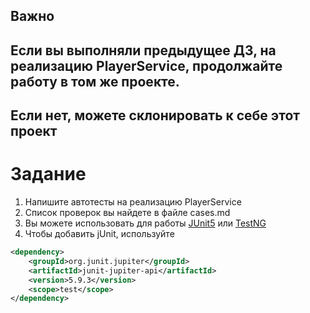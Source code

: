 ## Важно

## Если вы выполняли предыдущее ДЗ, на реализацию PlayerService, продолжайте работу в том же проекте.
## Если нет, можете склонировать к себе этот проект

# Задание
1. Напишите автотесты на реализацию PlayerService
2. Список проверок вы найдете в файле cases.md
3. Вы можете использовать для работы [JUnit5](https://junit.org/junit5/) или [TestNG](https://testng.org/doc/)
4. Чтобы добавить jUnit, используйте 
```xml
<dependency>
    <groupId>org.junit.jupiter</groupId>
    <artifactId>junit-jupiter-api</artifactId>
    <version>5.9.3</version>
    <scope>test</scope>
</dependency>
```
